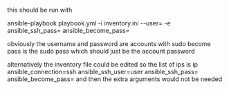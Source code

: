 this should be run with

ansible-playbook playbook.yml -i inventory.ini --user= -e ansible_ssh_pass= ansible_become_pass=  

obviously the username and password are accounts with sudo
become pass is the sudo pass which should just be the account password

alternatively the inventory file could be edited so the list of ips is
ip ansible_connection=ssh ansible_ssh_user=user ansible_ssh_pass= ansible_become_pass=
and then the extra arguments would not be needed